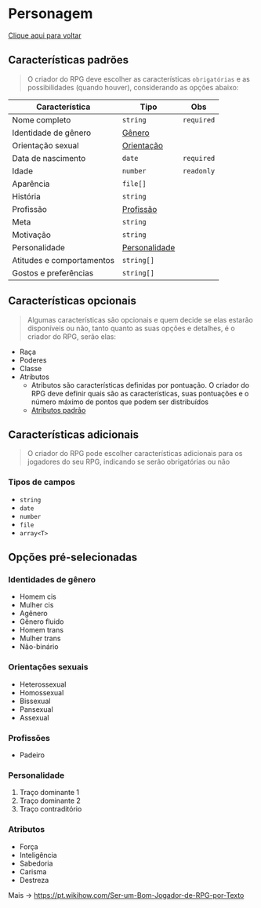 # Personagem

[Clique aqui para voltar](https://github.com/oshThiago/repege#repege)

## Características padrões

> O criador do RPG deve escolher as características `obrigatórias` e as possibilidades (quando houver), considerando as opções abaixo:

Característica | Tipo | Obs
|-|-|-|
Nome completo | `string` | `required` 
Identidade de gênero | [ Gênero ](#identidades-de-gênero) |
Orientação sexual|[ Orientação ](#orientações-sexuais)
Data de nascimento | `date` | `required` 
Idade | `number` | `readonly` 
Aparência | `file[]` |
História | `string` |
Profissão|[ Profissão ](#profissões)
Meta| `string` 
Motivação| `string` 
Personalidade| [ Personalidade ](#personalidade)
Atitudes e comportamentos| `string[]` 
Gostos e preferências| `string[]` 

## Características opcionais

> Algumas características são opcionais e quem decide se elas estarão disponíveis ou não, tanto quanto as suas opções e detalhes, é o criador do RPG, serão elas:

* Raça
* Poderes
* Classe
* Atributos 
    * Atributos são características definidas por pontuação. O criador do RPG deve definir quais são as características, suas pontuações e o número máximo de pontos que podem ser distribuídos
    * [ Atributos padrão ](#atributos)

## Características adicionais

> O criador do RPG pode escolher características adicionais para os jogadores do seu RPG, indicando se serão obrigatórias ou não

### Tipos de campos

* `string` 
* `date` 
* `number` 
* `file` 
* `array<T>` 

## Opções pré-selecionadas

### Identidades de gênero

* Homem cis
* Mulher cis
* Agênero
* Gênero fluido
* Homem trans
* Mulher trans
* Não-binário

### Orientações sexuais

* Heterossexual
* Homossexual
* Bissexual
* Pansexual
* Assexual

### Profissões

* Padeiro

### Personalidade

1. Traço dominante 1
2. Traço dominante 2
3. Traço contraditório

### Atributos
* Força
* Inteligência
* Sabedoria
* Carisma
* Destreza

Mais -> https://pt.wikihow.com/Ser-um-Bom-Jogador-de-RPG-por-Texto